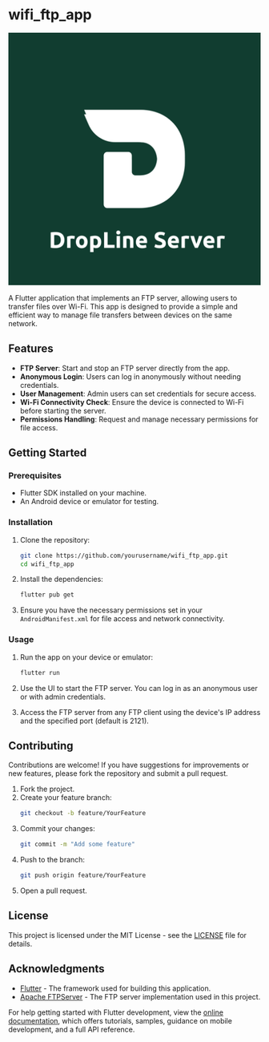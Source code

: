 # wifi_ftp_app

![App Icon](assets\icon\icon.png)

A Flutter application that implements an FTP server, allowing users to transfer files over Wi-Fi. This app is designed to provide a simple and efficient way to manage file transfers between devices on the same network.

## Features

- **FTP Server**: Start and stop an FTP server directly from the app.
- **Anonymous Login**: Users can log in anonymously without needing credentials.
- **User Management**: Admin users can set credentials for secure access.
- **Wi-Fi Connectivity Check**: Ensure the device is connected to Wi-Fi before starting the server.
- **Permissions Handling**: Request and manage necessary permissions for file access.

## Getting Started

### Prerequisites

- Flutter SDK installed on your machine.
- An Android device or emulator for testing.

### Installation

1. Clone the repository:
   ```bash
   git clone https://github.com/yourusername/wifi_ftp_app.git
   cd wifi_ftp_app
   ```

2. Install the dependencies:
   ```bash
   flutter pub get
   ```

3. Ensure you have the necessary permissions set in your `AndroidManifest.xml` for file access and network connectivity.

### Usage

1. Run the app on your device or emulator:
   ```bash
   flutter run
   ```

2. Use the UI to start the FTP server. You can log in as an anonymous user or with admin credentials.

3. Access the FTP server from any FTP client using the device's IP address and the specified port (default is 2121).

## Contributing

Contributions are welcome! If you have suggestions for improvements or new features, please fork the repository and submit a pull request.

1. Fork the project.
2. Create your feature branch:
   ```bash
   git checkout -b feature/YourFeature
   ```
3. Commit your changes:
   ```bash
   git commit -m "Add some feature"
   ```
4. Push to the branch:
   ```bash
   git push origin feature/YourFeature
   ```
5. Open a pull request.

## License

This project is licensed under the MIT License - see the [LICENSE](LICENSE) file for details.

## Acknowledgments

- [Flutter](https://flutter.dev) - The framework used for building this application.
- [Apache FTPServer](http://mina.apache.org/ftpserver-project/) - The FTP server implementation used in this project.

For help getting started with Flutter development, view the [online documentation](https://docs.flutter.dev/), which offers tutorials, samples, guidance on mobile development, and a full API reference.
